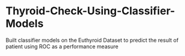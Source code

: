 # Thyroid-Check-Using-Classifier-Models
Built classifier models on the Euthyroid Dataset to predict the result of patient using ROC as a performance measure
